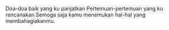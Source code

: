 
Doa-doa baik yang ku panjatkan
Pertemuan-pertemuan yang ku rencanakan
Semoga saja kamu menemukan hal-hal yang membahagiakanmu.

